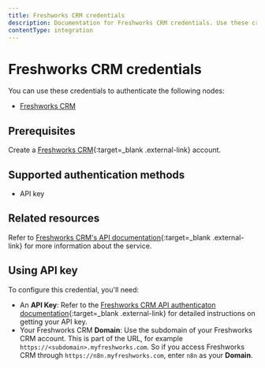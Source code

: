 ```yaml
---
title: Freshworks CRM credentials
description: Documentation for Freshworks CRM credentials. Use these credentials to authenticate Freshworks CRM in n8n, a workflow automation platform.
contentType: integration
---
```


# Freshworks CRM credentials

You can use these credentials to authenticate the following nodes:

- [Freshworks CRM](/integrations/builtin/app-nodes/n8n-nodes-base.freshworkscrm/)

## Prerequisites

Create a [Freshworks CRM](https://www.freshworks.com/freshsales-crm/){:target=_blank .external-link} account.

## Supported authentication methods

- API key

## Related resources

Refer to [Freshworks CRM's API documentation](https://developers.freshworks.com/crm/api/){:target=_blank .external-link} for more information about the service.

## Using API key

To configure this credential, you'll need:

- An **API Key**: Refer to the [Freshworks CRM API authenticaton documentation](https://developers.freshworks.com/crm/api/#authentication){:target=_blank .external-link} for detailed instructions on getting your API key.
- Your Freshworks CRM **Domain**: Use the subdomain of your Freshworks CRM account. This is part of the URL, for example `https://<subdomain>.myfreshworks.com`. So if you access Freshworks CRM through `https://n8n.myfreshworks.com`, enter `n8n` as your **Domain**.

